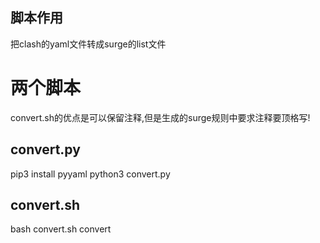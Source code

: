 ## 脚本作用
把clash的yaml文件转成surge的list文件

# 两个脚本
convert.sh的优点是可以保留注释,但是生成的surge规则中要求注释要顶格写!

## convert.py
pip3 install pyyaml
python3 convert.py

## convert.sh
bash convert.sh convert
